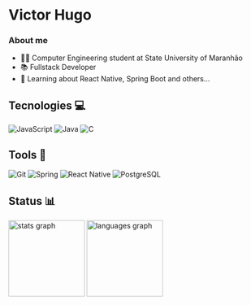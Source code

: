 # Victor Hugo

### About me
- 👨‍🎓 Computer Engineering student at State University of Maranhão
- 📚 Fullstack Developer
- 👾 Learning about React Native, Spring Boot and others...

## Tecnologies 💻
![JavaScript](https://img.shields.io/badge/JavaScript-F7DF1E?style=for-the-badge&logo=javascript&logoColor=black)
![Java](https://img.shields.io/badge/Java-ED8B00?style=for-the-badge&logo=openjdk&logoColor=white)
![C](https://img.shields.io/badge/C-00599C?style=for-the-badge&logo=c&logoColor=white)

## Tools 🔧
![Git](https://img.shields.io/badge/GIT-E44C30?style=for-the-badge&logo=git&logoColor=white)
![Spring](https://img.shields.io/badge/spring-%236DB33F.svg?style=for-the-badge&logo=spring&logoColor=white)
![React Native](https://img.shields.io/badge/React_Native-20232A?style=for-the-badge&logo=react&logoColor=61DAFB)
![PostgreSQL](https://img.shields.io/badge/PostgreSQL-000?style=for-the-badge&logo=postgresql)

## Status 📊
<img src="https://github-readme-stats.vercel.app/api?username=VhO-O&hide_title=false&hide_rank=false&show_icons=true&include_all_commits=true&count_private=true&disable_animations=false&theme=monokai&locale=en&hide_border=false&order=1" height="150" alt="stats graph"  /> <img src="https://github-readme-stats.vercel.app/api/top-langs?username=VhO-O&locale=en&hide_title=false&layout=compact&card_width=320&langs_count=5&theme=monokai&hide_border=false&order=2" height="150" alt="languages graph"  />
